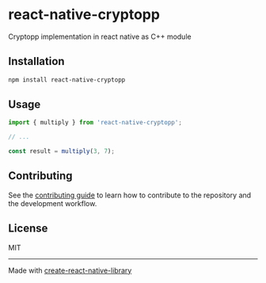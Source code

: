 # react-native-cryptopp

Cryptopp implementation in react native as C++ module

## Installation

```sh
npm install react-native-cryptopp
```

## Usage


```js
import { multiply } from 'react-native-cryptopp';

// ...

const result = multiply(3, 7);
```


## Contributing

See the [contributing guide](CONTRIBUTING.md) to learn how to contribute to the repository and the development workflow.

## License

MIT

---

Made with [create-react-native-library](https://github.com/callstack/react-native-builder-bob)
